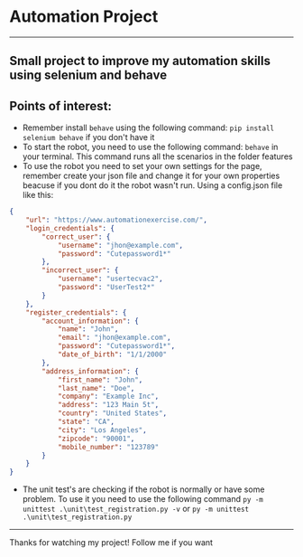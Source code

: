 # Automation Project
---
Small project to improve my automation skills using selenium and behave
---
## Points of interest:
- Remember install ```behave``` using the following command: ```pip install selenium behave``` if you don't have it  
- To start the robot, you need to use the following command: ```behave``` in your terminal. This command runs all the scenarios in the folder features
- To use the robot you need to set your own settings for the page, remember create your json file and change it for your own properties beacuse if you dont do it the robot wasn't run. Using a config.json file like this:
```json
{
    "url": "https://www.automationexercise.com/",
    "login_credentials": {
        "correct_user": {
            "username": "jhon@example.com",
            "password": "Cutepassword1*"
        },
        "incorrect_user": {
            "username": "usertecvac2",
            "password": "UserTest2*"
        }
    },
    "register_credentials": {
        "account_information": {
            "name": "John",
            "email": "jhon@example.com",
            "password": "Cutepassword1*",
            "date_of_birth": "1/1/2000"
        },
        "address_information": {
            "first_name": "John",
            "last_name": "Doe",
            "company": "Example Inc",
            "address": "123 Main 5t",
            "country": "United States",
            "state": "CA",
            "city": "Los Angeles",
            "zipcode": "90001",
            "mobile_number": "123789"
        }
    }
}
```
- The unit test's are checking if the robot is normally or have some problem. To use it you need to use the following command ```py -m unittest .\unit\test_registration.py -v``` or ```py -m unittest .\unit\test_registration.py```
---
Thanks for watching my project! Follow me if you want
